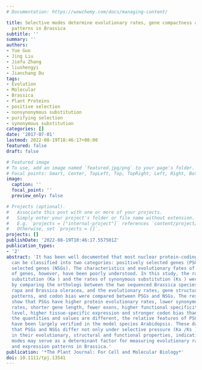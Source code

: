 ```yaml
---
# Documentation: https://wowchemy.com/docs/managing-content/

title: Selective modes determine evolutionary rates, gene compactness and expression
  patterns in Brassica
subtitle: ''
summary: ''
authors:
- Yue Guo
- Jing Liu
- Jiefu Zhang
- liushengyi
- Jianchang Du
tags:
- Evolution
- Molecular
- Brassica
- Plant Proteins
- positive selection
- nonsynonymous substitution
- purifying selection
- synonymous substitution
categories: []
date: '2017-07-01'
lastmod: 2022-08-19T18:46:17+08:00
featured: false
draft: false

# Featured image
# To use, add an image named `featured.jpg/png` to your page's folder.
# Focal points: Smart, Center, TopLeft, Top, TopRight, Left, Right, BottomLeft, Bottom, BottomRight.
image:
  caption: ''
  focal_point: ''
  preview_only: false

# Projects (optional).
#   Associate this post with one or more of your projects.
#   Simply enter your project's folder or file name without extension.
#   E.g. `projects = ["internal-project"]` references `content/project/deep-learning/index.md`.
#   Otherwise, set `projects = []`.
projects: []
publishDate: '2022-08-19T10:46:17.557501Z'
publication_types:
- '2'
abstract: 'It has been well documented that most nuclear protein-coding genes in organisms
  can be classified into two categories: positively selected genes (PSGs) and negatively
  selected genes (NSGs). The characteristics and evolutionary fates of different types
  of genes, however, have been poorly understood. In this study, the rates of nonsynonymous
  substitution (Ka ) and the rates of synonymous substitution (Ks ) were investigated
  by comparing the orthologs between the two sequenced Brassica species, Brassica
  rapa and Brassica oleracea, and the evolutionary rates, gene structures, expression
  patterns, and codon bias were compared between PSGs and NSGs. The resulting data
  show that PSGs have higher protein evolutionary rates, lower synonymous substitution
  rates, shorter gene length, fewer exons, higher functional specificity, lower expression
  level, higher tissue-specific expression and stronger codon bias than NSGs. Although
  the quantities and values are different, the relative features of PSGs and NSGs
  have been largely verified in the model species Arabidopsis. These data suggest
  that PSGs and NSGs differ not only under selective pressure (Ka /Ks ), but also
  in their evolutionary, structural and functional properties, indicating that selective
  modes may serve as a determinant factor for measuring evolutionary rates, gene compactness
  and expression patterns in Brassica.'
publication: '*The Plant Journal: For Cell and Molecular Biology*'
doi: 10.1111/tpj.13541
---
```

